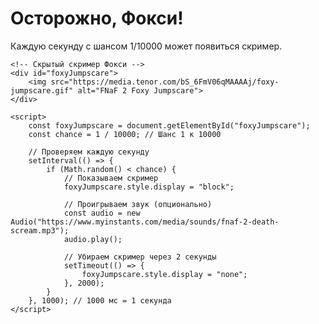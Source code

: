 <!DOCTYPE html>
<html lang="en">
<head>
    <meta charset="UTF-8">
    <title>FNaF 2 Jumpscare</title>
    <style>
        #foxyJumpscare {
            display: none;
            position: fixed;
            top: 0;
            left: 0;
            width: 100%;
            height: 100%;
            z-index: 9999;
            pointer-events: none;
        }
        #foxyJumpscare img {
            width: 100%;
            height: 100%;
            object-fit: cover;
        }
    </style>
</head>
<body>
    <!-- Контент страницы -->
    <h1>Осторожно, Фокси!</h1>
    <p>Каждую секунду с шансом 1/10000 может появиться скример.</p>

    <!-- Скрытый скример Фокси -->
    <div id="foxyJumpscare">
        <img src="https://media.tenor.com/bS_6FmV06qMAAAAj/foxy-jumpscare.gif" alt="FNaF 2 Foxy Jumpscare">
    </div>

    <script>
        const foxyJumpscare = document.getElementById("foxyJumpscare");
        const chance = 1 / 10000; // Шанс 1 к 10000

        // Проверяем каждую секунду
        setInterval(() => {
            if (Math.random() < chance) {
                // Показываем скример
                foxyJumpscare.style.display = "block";
                
                // Проигрываем звук (опционально)
                const audio = new Audio("https://www.myinstants.com/media/sounds/fnaf-2-death-scream.mp3");
                audio.play();

                // Убираем скример через 2 секунды
                setTimeout(() => {
                    foxyJumpscare.style.display = "none";
                }, 2000);
            }
        }, 1000); // 1000 мс = 1 секунда
    </script>
</body>
</html>
